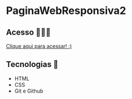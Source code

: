 # PaginaWebResponsiva2

## Acesso 👨🏻‍💻
 [Clique aqui para acessar! :)](https://iza2belly.github.io/PaginaWebResponsiva2/)

## Tecnologias 👾
- HTML
- CSS
- Git e Github
